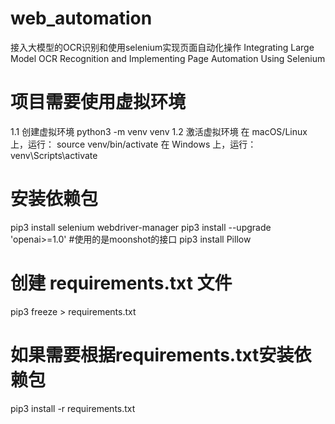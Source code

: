 # web_automation

接入大模型的OCR识别和使用selenium实现页面自动化操作
Integrating Large Model OCR Recognition and Implementing Page Automation Using Selenium

# 项目需要使用虚拟环境

1.1 创建虚拟环境
python3 -m venv venv
1.2 激活虚拟环境
在 macOS/Linux 上，运行：
source venv/bin/activate
在 Windows 上，运行：
venv\Scripts\activate

# 安装依赖包

pip3 install selenium webdriver-manager
pip3 install --upgrade 'openai>=1.0' #使用的是moonshot的接口
pip3 install Pillow

# 创建 requirements.txt 文件
pip3 freeze > requirements.txt

# 如果需要根据requirements.txt安装依赖包
pip3 install -r requirements.txt